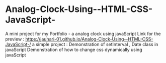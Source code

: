 # Analog-Clock-Using--HTML-CSS-JavaScript-
A mini project for my Portfolio - a analog clock using javaScript
Link for the preview : https://jauhari-01.github.io/Analog-Clock-Using--HTML-CSS-JavaScript-/
a simple project :
    Demonstration of setInterval , Date class in javaScript 
    Demonstration of how to change css dynamically using javaScript
